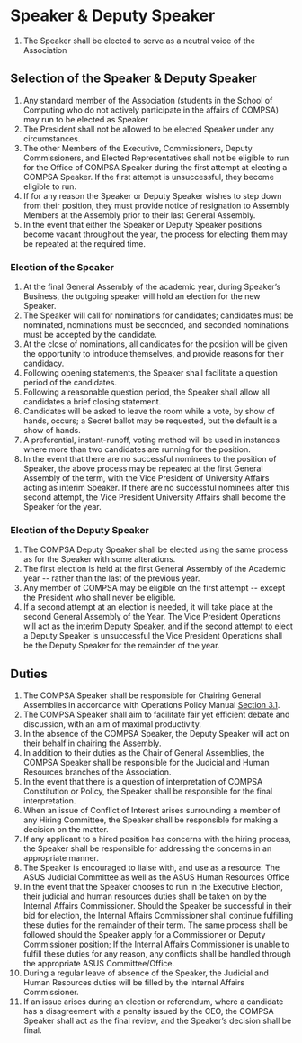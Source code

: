 # Speaker & Deputy Speaker

1. The Speaker shall be elected to serve as a neutral voice of the Association

## Selection of the Speaker & Deputy Speaker

1. Any standard member of the Association (students in the School of Computing
   who do not actively participate in the affairs of COMPSA) may run to be
   elected as Speaker
2. The President shall not be allowed to be elected Speaker under any
   circumstances. 
3. The other Members of the Executive, Commissioners, Deputy Commissioners, and
   Elected Representatives shall not be eligible to run for the Office of
   COMPSA Speaker during the first attempt at electing a COMPSA Speaker. If the
   first attempt is unsuccessful, they become eligible to run.
4. If for any reason the Speaker or Deputy Speaker wishes to step down from
   their position, they must provide notice of resignation to Assembly Members
   at the Assembly prior to their last General Assembly. 
5. In the event that either the Speaker or Deputy Speaker positions become
   vacant throughout the year, the process for electing them may be repeated at
   the required time.

### Election of the Speaker

1. At the final General Assembly of the academic year, during Speaker’s
   Business, the outgoing speaker will hold an election for the new Speaker. 
2. The Speaker will call for nominations for candidates; candidates must be
   nominated, nominations must be seconded, and seconded nominations must be
   accepted by the candidate. 
3. At the close of nominations, all candidates for the position will be given
   the opportunity to introduce themselves, and provide reasons for their
   candidacy. 
4. Following opening statements, the Speaker shall facilitate a question period
   of the candidates. 
5. Following a reasonable question period, the Speaker shall allow all
   candidates a brief closing statement. 
6. Candidates will be asked to leave the room while a vote, by show of hands,
   occurs; a Secret ballot may be requested, but the default is a show of
   hands. 
7. A preferential, instant-runoff, voting method will be used in instances
   where more than two candidates are running for the position.
8. In the event that there are no successful nominees to the position of
   Speaker, the above process may be repeated at the first General Assembly of
   the term, with the Vice President of University Affairs acting as interim
   Speaker. If there are no successful nominees after this second attempt, the
   Vice President University Affairs shall become the Speaker for the year.

### Election of the Deputy Speaker

1. The COMPSA Deputy Speaker shall be elected using the same process as for the
   Speaker with some alterations.
2. The first election is held at the first General Assembly of the Academic
   year -- rather than the last of the previous year. 
3. Any member of COMPSA may be eligible on the first attempt -- except the
   President who shall never be eligible. 
4. If a second attempt at an election is needed, it will take place at the
   second General Assembly of the Year. The Vice President Operations will act
   as the interim Deputy Speaker, and if the second attempt to elect a Deputy
   Speaker is unsuccessful the Vice President Operations shall be the Deputy
   Speaker for the remainder of the year.

## Duties 

1. The COMPSA Speaker shall be responsible for Chairing General Assemblies in
   accordance with Operations Policy Manual [Section 3.1](). 
2. The COMPSA Speaker shall aim to facilitate fair yet efficient debate and
   discussion, with an aim of maximal productivity. 
3. In the absence of the COMPSA Speaker, the Deputy Speaker will act on their
   behalf in chairing the Assembly.
4. In addition to their duties as the Chair of General Assemblies, the COMPSA
   Speaker shall be responsible for the Judicial and Human Resources branches
   of the Association. 
5. In the event that there is a question of interpretation of COMPSA
   Constitution or Policy, the Speaker shall be responsible for the final
   interpretation. 
6. When an issue of Conflict of Interest arises surrounding a member of any
   Hiring Committee, the Speaker shall be responsible for making a decision on
   the matter. 
7. If any applicant to a hired position has concerns with the hiring process,
   the Speaker shall be responsible for addressing the concerns in an
   appropriate manner. 
8. The Speaker is encouraged to liaise with, and use as a resource: The ASUS
   Judicial Committee as well as the ASUS Human Resources Office 
9. In the event that the Speaker chooses to run in the Executive Election,
   their judicial and human resources duties shall be taken on by the Internal
   Affairs Commissioner. Should the Speaker be successful in their bid for
   election, the Internal Affairs Commissioner shall continue fulfilling these
   duties for the remainder of their term. The same process shall be followed
   should the Speaker apply for a Commissioner or Deputy Commissioner position;
   If the Internal Affairs Commissioner is unable to fulfill these duties for
   any reason, any conflicts shall be handled through the appropriate ASUS
   Committee/Office. 
0. During a regular leave of absence of the Speaker, the Judicial and Human
   Resources duties will be filled by the Internal Affairs Commissioner. 
1. If an issue arises during an election or referendum, where a candidate has a
   disagreement with a penalty issued by the CEO, the COMPSA Speaker shall act
   as the final review, and the Speaker’s decision shall be final.


